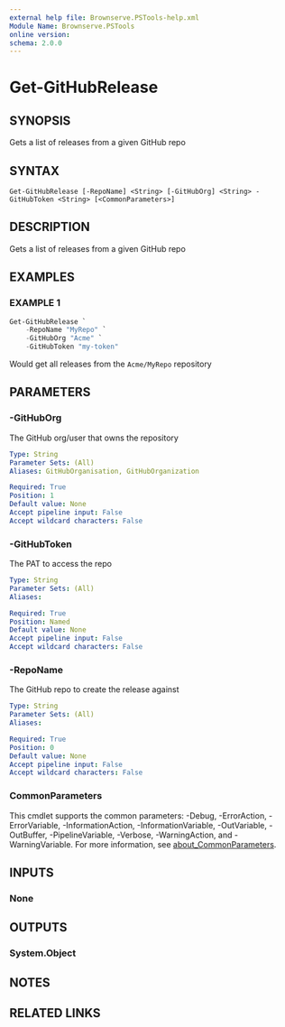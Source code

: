 ```yaml
---
external help file: Brownserve.PSTools-help.xml
Module Name: Brownserve.PSTools
online version:
schema: 2.0.0
---
```


# Get-GitHubRelease

## SYNOPSIS
Gets a list of releases from a given GitHub repo

## SYNTAX

```
Get-GitHubRelease [-RepoName] <String> [-GitHubOrg] <String> -GitHubToken <String> [<CommonParameters>]
```

## DESCRIPTION
Gets a list of releases from a given GitHub repo

## EXAMPLES

### EXAMPLE 1
```powershell
Get-GitHubRelease `
    -RepoName "MyRepo" `
    -GitHubOrg "Acme" `
    -GitHubToken "my-token"
```

Would get all releases from the `Acme/MyRepo` repository

## PARAMETERS

### -GitHubOrg
The GitHub org/user that owns the repository

```yaml
Type: String
Parameter Sets: (All)
Aliases: GitHubOrganisation, GitHubOrganization

Required: True
Position: 1
Default value: None
Accept pipeline input: False
Accept wildcard characters: False
```

### -GitHubToken
The PAT to access the repo

```yaml
Type: String
Parameter Sets: (All)
Aliases:

Required: True
Position: Named
Default value: None
Accept pipeline input: False
Accept wildcard characters: False
```

### -RepoName
The GitHub repo to create the release against

```yaml
Type: String
Parameter Sets: (All)
Aliases:

Required: True
Position: 0
Default value: None
Accept pipeline input: False
Accept wildcard characters: False
```

### CommonParameters
This cmdlet supports the common parameters: -Debug, -ErrorAction, -ErrorVariable, -InformationAction, -InformationVariable, -OutVariable, -OutBuffer, -PipelineVariable, -Verbose, -WarningAction, and -WarningVariable. For more information, see [about_CommonParameters](http://go.microsoft.com/fwlink/?LinkID=113216).

## INPUTS

### None
## OUTPUTS

### System.Object
## NOTES

## RELATED LINKS
